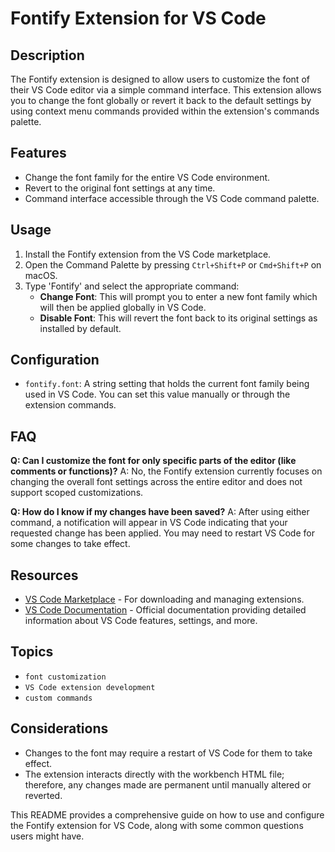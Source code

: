 
# Fontify Extension for VS Code

## Description

The Fontify extension is designed to allow users to customize the font of their VS Code editor via a simple command interface. This extension allows you to change the font globally or revert it back to the default settings by using context menu commands provided within the extension's commands palette.

## Features

- Change the font family for the entire VS Code environment.
- Revert to the original font settings at any time.
- Command interface accessible through the VS Code command palette.

## Usage

1. Install the Fontify extension from the VS Code marketplace.
2. Open the Command Palette by pressing `Ctrl+Shift+P` or `Cmd+Shift+P` on macOS.
3. Type 'Fontify' and select the appropriate command:
   - **Change Font**: This will prompt you to enter a new font family which will then be applied globally in VS Code.
   - **Disable Font**: This will revert the font back to its original settings as installed by default.

## Configuration

- `fontify.font`: A string setting that holds the current font family being used in VS Code. You can set this value manually or through the extension commands.

## FAQ

**Q: Can I customize the font for only specific parts of the editor (like comments or functions)?**
A: No, the Fontify extension currently focuses on changing the overall font settings across the entire editor and does not support scoped customizations.

**Q: How do I know if my changes have been saved?**
A: After using either command, a notification will appear in VS Code indicating that your requested change has been applied. You may need to restart VS Code for some changes to take effect.

## Resources

- [VS Code Marketplace](https://marketplace.visualstudio.com/vscode) - For downloading and managing extensions.
- [VS Code Documentation](https://code.visualstudio.com/docs) - Official documentation providing detailed information about VS Code features, settings, and more.

## Topics

- `font customization`
- `VS Code extension development`
- `custom commands`

## Considerations

- Changes to the font may require a restart of VS Code for them to take effect.
- The extension interacts directly with the workbench HTML file; therefore, any changes made are permanent until manually altered or reverted.

This README provides a comprehensive guide on how to use and configure the Fontify extension for VS Code, along with some common questions users might have.

